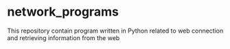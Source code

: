 # network_programs
This repository contain program written in Python related to web connection and retrieving information from the web
